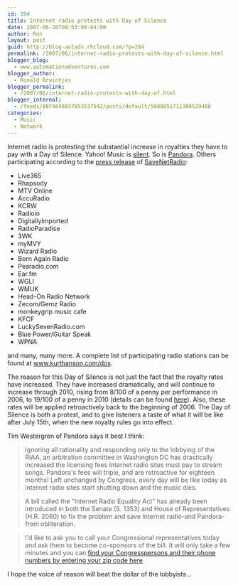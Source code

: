 ```yaml
---
id: 284
title: Internet radio protests with Day of Silence
date: 2007-06-26T08:53:00-04:00
author: Ron
layout: post
guid: http://blog-autadv.rhcloud.com/?p=284
permalink: /2007/06/internet-radio-protests-with-day-of-silence.html
blogger_blog:
  - www.automationadventures.com
blogger_author:
  - Ronald Bruintjes
blogger_permalink:
  - /2007/06/internet-radio-protests-with-day-of.html
blogger_internal:
  - /feeds/8074648837853537542/posts/default/5088851711308529408
categories:
  - Music
  - Network
---
```

Internet radio is protesting the substantial increase in royalties they have to pay with a Day of Silence. Yahoo! Music is [silent](http://yodel.yahoo.com/2007/06/25/yahoo-music-goes-radio-silent/). So is [Pandora](http://pandora.com/). Others participating according to the [press release](http://www.savenetradio.org/press_room/press_releases/070625-snr_dos.pdf) of [SaveNetRadio](http://www.savenetradio.com/):

  * Live365
  * Rhapsody
  * MTV Online
  * AccuRadio
  * KCRW
  * Radioio
  * DigitallyImported
  * RadioParadise
  * 3WK
  * myMVY
  * Wizard Radio
  * Born Again Radio
  * Pearadio.com
  * Ear.fm
  * WGLI
  * WMUK
  * Head-On Radio Network
  * Zecom/Gemz Radio
  * monkeygrip music cafe
  * KFCF
  * LuckySevenRadio.com
  * Blue Power/Guitar Speak
  * WPNA

and many, many more. A complete list of participating radio stations can be found at <a href="http://www.kurthanson.com/dos/">www.kurthanson.com/dos</a>.

The reason for this Day of Silence is not just the fact that the royalty rates have increased. They have increased dramatically, and will continue to increase through 2010, rising from 8/100 of a penny per performance in 2006, to 19/100 of a penny in 2010 (details can be found [here](http://www.kurthanson.com/archive/news/030207/index.shtml)). Also, these rates will be applied retroactively back to the beginning of 2006. The Day of Silence is both a protest, and to give listeners a taste of what it will be like after July 15th, when the new royalty rules go into effect.

Tim Westergren of Pandora says it best I think:

> Ignoring all rationality and responding only to the lobbying of the RIAA, an arbitration committee in Washington DC has drastically increased the licensing fees Internet radio sites must pay to stream songs. Pandora's fees will triple, and are retroactive for eighteen months! Left unchanged by Congress, every day will be like today as internet radio sites start shutting down and the music dies.  

> A bill called the "Internet Radio Equality Act" has already been introduced in both the Senate (S. 1353) and House of Representatives (H.R. 2060) to fix the problem and save Internet radio-and Pandora-from obliteration.  

> I'd like to ask you to call your Congressional representatives today and ask them to become co-sponsors of the bill. It will only take a few minutes and you can [find your Congresspersons and their phone numbers by entering your zip code here](http://www3.capwiz.com/saveinternetradio/issues/alert/?alertid=9738601). 

I hope the voice of reason will beat the dollar of the lobbyists...